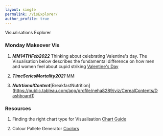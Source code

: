 ```yaml
---
layout: single
permalink: /VisExplorer/
author_profile: true
---
```


Visualisations Explorer 

### Monday Makeover Vis


1. ***MM14THFeb2022*** Thinking about celebrating Valentine's day. The Visualisation below describes the fundamental difference on how men and women feel about cupid striking [Valentine's Day](https://public.tableau.com/app/profile/neha8289/viz/valentines_day_mm/Dashboard3)

2. ***TimeSeriesMortality2021*** [MM](https://public.tableau.com/app/profile/neha8289/viz/MM_Mortality_Rate/Dashboard1)

3. ***NutrtionalContent***[BreakfastNutrition] (https://public.tableau.com/app/profile/neha8289/viz/CerealContents/Dashboard1)


### Resources 
1. Finding the right chart type for Visualisation 
[Chart Guide](https://chart.guide/charts/time-or-trend/)

2. Colour Pallete Generator 
[Coolors](https://coolors.co/)
